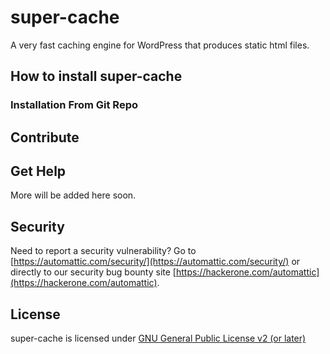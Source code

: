 # super-cache

A very fast caching engine for WordPress that produces static html files.

## How to install super-cache

### Installation From Git Repo

## Contribute

## Get Help
More will be added here soon.
## Security

Need to report a security vulnerability? Go to [https://automattic.com/security/](https://automattic.com/security/) or directly to our security bug bounty site [https://hackerone.com/automattic](https://hackerone.com/automattic).

## License

super-cache is licensed under [GNU General Public License v2 (or later)](./LICENSE.txt)

